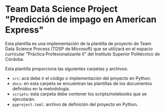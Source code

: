 # Team Data Science Project "Predicción de impago en American Express"

Esta plantilla es una implementación de la plantilla de proyecto de Team Data Science Process (TDSP de Microsoft) que se utilizará en el espacio curricular "Práctica Profesionalizante II" del Instituto Superior Politécnico de Córdoba.

Esta plantilla proporciona las siguientes carpetas y archivos:

* `src`: acá debe ir el código o implementación del proyecto en Python.
* `docs`: en esta carpeta se encuentran las plantillas de los documentos definidos en la metodología.
* `scripts`: esta carpeta debe contener los scripts/notebooks que se ejecutarán.
* `pyproject.toml`: archivo de definición del proyecto en Python.
